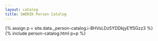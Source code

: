 ```yaml
---
layout: catalog
title: SWERIK Person Catalog
---
```

{% assign p = site.data._person-catalog.i-BHVsLDz5YDDkjyE1f5Gzz3 %}
{% include person-catalog.html p=p %}

